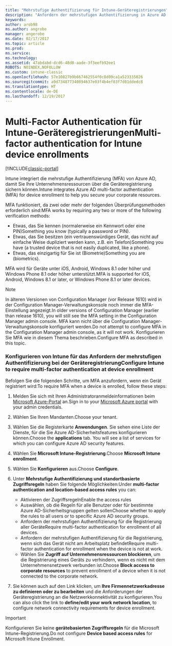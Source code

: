 ```yaml
---
title: "Mehrstufige Authentifizierung für Intune-Geräteregistrierungen"
description: "Anfordern der mehrstufigen Authentifizierung in Azure AD für die Geräteregistrierung."
keywords: 
author: arob98
ms.author: angrobe
manager: angerobe
ms.date: 02/17/2017
ms.topic: article
ms.prod: 
ms.service: 
ms.technology: 
ms.assetid: 47abdabd-dcd6-48d8-aade-3f3eefb92ee1
ROBOTS: NOINDEX,NOFOLLOW
ms.custom: intune-classic
ms.openlocfilehash: 57e10827b9b667462554f0c8d09ca1a523335026
ms.sourcegitcommit: a9d734877340894637e03f4b4ef83f7d01ddedc8
ms.translationtype: HT
ms.contentlocale: de-DE
ms.lasthandoff: 12/19/2017
---
```

# <a name="multi-factor-authentication-for-intune-device-enrollments"></a><span data-ttu-id="c842a-103">Multi-Factor Authentication für Intune-Geräteregistrierungen</span><span class="sxs-lookup"><span data-stu-id="c842a-103">Multi-factor authentication for Intune device enrollments</span></span>

[!INCLUDE[classic-portal](../includes/classic-portal.md)]

<span data-ttu-id="c842a-104">Intune integriert die mehrstufige Authentifizierung (MFA) von Azure AD, damit Sie Ihre Unternehmensressourcen über die Geräteregistrierung sichern können.</span><span class="sxs-lookup"><span data-stu-id="c842a-104">Intune integrates Azure AD multi-factor authentication (MFA) for device enrollment to help you secure your corporate resources.</span></span>

<span data-ttu-id="c842a-105">MFA funktioniert, da zwei oder mehr der folgenden Überprüfungsmethoden erforderlich sind:</span><span class="sxs-lookup"><span data-stu-id="c842a-105">MFA works by requiring any two or more of the following verification methods:</span></span> 

- <span data-ttu-id="c842a-106">Etwas, das Sie kennen (normalerweise ein Kennwort oder eine PIN)</span><span class="sxs-lookup"><span data-stu-id="c842a-106">Something you know (typically a password or PIN).</span></span>
- <span data-ttu-id="c842a-107">Etwas, das Sie besitzen (ein vertrauenswürdiges Gerät, das nicht auf einfache Weise dupliziert werden kann, z.B. ein Telefon)</span><span class="sxs-lookup"><span data-stu-id="c842a-107">Something you have (a trusted device that is not easily duplicated, like a phone).</span></span>
- <span data-ttu-id="c842a-108">Etwas, das einzigartig für Sie ist (Biometrie)</span><span class="sxs-lookup"><span data-stu-id="c842a-108">Something you are (biometrics).</span></span>

<span data-ttu-id="c842a-109">MFA wird für Geräte unter iOS, Android, Windows 8.1 oder höher und Windows Phone 8.1 oder höher unterstützt.</span><span class="sxs-lookup"><span data-stu-id="c842a-109">MFA is supported for iOS, Android, Windows 8.1 or later, or Windows Phone 8.1 or later devices.</span></span>

> [!NOTE]
> <span data-ttu-id="c842a-110">In älteren Versionen von Configuration Manager (vor Release 1610) wird in der Configuration Manager-Verwaltungskonsole noch immer die MFA-Einstellung angezeigt.</span><span class="sxs-lookup"><span data-stu-id="c842a-110">In older versions of Configuration Manager (earlier than release 1610), you will still see the MFA setting in the Configuration Manager admin console.</span></span> <span data-ttu-id="c842a-111">MFA kann nicht über die Configuration Manager-Verwaltungskonsole konfiguriert werden.</span><span class="sxs-lookup"><span data-stu-id="c842a-111">Do not attempt to configure MFA in the Configuration Manager admin console, as it will not work.</span></span> <span data-ttu-id="c842a-112">Konfigurieren Sie MFA wie in diesem Thema beschrieben.</span><span class="sxs-lookup"><span data-stu-id="c842a-112">Configure MFA as described in this topic.</span></span>

### <a name="configure-intune-to-require-multi-factor-authentication-at-device-enrollment"></a><span data-ttu-id="c842a-113">Konfigurieren von Intune für das Anfordern der mehrstufigen Authentifizierung bei der Geräteregistrierung</span><span class="sxs-lookup"><span data-stu-id="c842a-113">Configure Intune to require multi-factor authentication at device enrollment</span></span>
<span data-ttu-id="c842a-114">Befolgen Sie die folgenden Schritte, um MFA anzufordern, wenn ein Gerät registriert wird:</span><span class="sxs-lookup"><span data-stu-id="c842a-114">To require MFA when a device is enrolled, follow these steps:</span></span>

1. <span data-ttu-id="c842a-115">Melden Sie sich mit Ihren Administratoranmeldeinformationen beim [Microsoft Azure-Portal](https://manage.windowsazure.com) an.</span><span class="sxs-lookup"><span data-stu-id="c842a-115">Sign in to your [Microsoft Azure portal](https://manage.windowsazure.com) with your admin credentials.</span></span>
2. <span data-ttu-id="c842a-116">Wählen Sie Ihren Mandanten.</span><span class="sxs-lookup"><span data-stu-id="c842a-116">Choose your tenant.</span></span>
2. <span data-ttu-id="c842a-117">Wählen Sie die Registerkarte **Anwendungen**. Sie sehen eine Liste der Dienste, für die Sie Azure AD-Sicherheitsfeatures konfigurieren können.</span><span class="sxs-lookup"><span data-stu-id="c842a-117">Choose the **applications** tab. You will see a list of services for which you can configure Azure AD security features.</span></span>
3. <span data-ttu-id="c842a-118">Wählen Sie **Microsoft Intune-Registrierung**.</span><span class="sxs-lookup"><span data-stu-id="c842a-118">Choose **Microsoft Intune enrollment**.</span></span>
4. <span data-ttu-id="c842a-119">Wählen Sie **Konfigurieren** aus.</span><span class="sxs-lookup"><span data-stu-id="c842a-119">Choose **Configure**.</span></span> 
5. <span data-ttu-id="c842a-120">Unter **Mehrstufige Authentifizierung und standortbasierte Zugriffsregeln** haben Sie folgende Möglichkeiten:</span><span class="sxs-lookup"><span data-stu-id="c842a-120">Under **multi-factor authentication and location-based access rules** you can:</span></span>
    
    -  <span data-ttu-id="c842a-121">Aktivieren der Zugriffsregeln</span><span class="sxs-lookup"><span data-stu-id="c842a-121">Enable the access rules</span></span>
    -  <span data-ttu-id="c842a-122">Auswählen, ob die Regeln für alle Benutzer oder für bestimmte Azure AD-Sicherheitsgruppen gelten sollen</span><span class="sxs-lookup"><span data-stu-id="c842a-122">Choose whether to apply the rules to all users or to specific Azure AD security groups.</span></span>
    -  <span data-ttu-id="c842a-123">Anfordern der mehrstufigen Authentifizierung für die Registrierung aller Geräte</span><span class="sxs-lookup"><span data-stu-id="c842a-123">Require multi-factor authentication for enrollment of all devices.</span></span>
    -  <span data-ttu-id="c842a-124">Anfordern der mehrstufigen Authentifizierung für die Registrierung, wenn sich das Gerät nicht am Arbeitsplatz befindet</span><span class="sxs-lookup"><span data-stu-id="c842a-124">Require multi-factor authentication for enrollment when the device is not at work.</span></span>
    -  <span data-ttu-id="c842a-125">Wählen Sie **Zugriff auf Unternehmensressourcen blockieren**, um die Registrierung eines Geräts zu verhindern, wenn es nicht mit dem Unternehmensnetzwerk verbunden ist.</span><span class="sxs-lookup"><span data-stu-id="c842a-125">Choose **Block access to corporate resources** to prevent enrollment of a device when it is not connected to the corporate network.</span></span> 
4. <span data-ttu-id="c842a-126">Sie können auch auf den Link klicken, um **Ihre Firmennetzwerkadresse zu definieren oder zu bearbeiten** und die Anforderungen der Geräteregistrierung an die Netzwerkkonnektivität zu konfigurieren.</span><span class="sxs-lookup"><span data-stu-id="c842a-126">You can also click the link to **define/edit your work network location**, to configure network connectivity requirements for device enrollment.</span></span>

> [!IMPORTANT]
> 
> <span data-ttu-id="c842a-127">Konfigurieren Sie keine **gerätebasierten Zugriffsregeln** für die Microsoft Intune-Registrierung.</span><span class="sxs-lookup"><span data-stu-id="c842a-127">Do not configure **Device based access rules** for Microsoft Intune Enrollment.</span></span>
